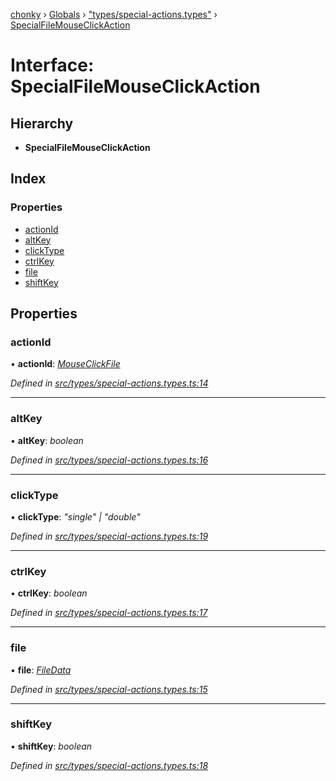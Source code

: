 [chonky](../README.md) › [Globals](../globals.md) › ["types/special-actions.types"](../modules/_types_special_actions_types_.md) › [SpecialFileMouseClickAction](_types_special_actions_types_.specialfilemouseclickaction.md)

# Interface: SpecialFileMouseClickAction

## Hierarchy

* **SpecialFileMouseClickAction**

## Index

### Properties

* [actionId](_types_special_actions_types_.specialfilemouseclickaction.md#actionid)
* [altKey](_types_special_actions_types_.specialfilemouseclickaction.md#altkey)
* [clickType](_types_special_actions_types_.specialfilemouseclickaction.md#clicktype)
* [ctrlKey](_types_special_actions_types_.specialfilemouseclickaction.md#ctrlkey)
* [file](_types_special_actions_types_.specialfilemouseclickaction.md#file)
* [shiftKey](_types_special_actions_types_.specialfilemouseclickaction.md#shiftkey)

## Properties

###  actionId

• **actionId**: *[MouseClickFile](../enums/_types_special_actions_types_.specialaction.md#mouseclickfile)*

*Defined in [src/types/special-actions.types.ts:14](https://github.com/TimboKZ/Chonky/blob/eb6f214/src/types/special-actions.types.ts#L14)*

___

###  altKey

• **altKey**: *boolean*

*Defined in [src/types/special-actions.types.ts:16](https://github.com/TimboKZ/Chonky/blob/eb6f214/src/types/special-actions.types.ts#L16)*

___

###  clickType

• **clickType**: *"single" | "double"*

*Defined in [src/types/special-actions.types.ts:19](https://github.com/TimboKZ/Chonky/blob/eb6f214/src/types/special-actions.types.ts#L19)*

___

###  ctrlKey

• **ctrlKey**: *boolean*

*Defined in [src/types/special-actions.types.ts:17](https://github.com/TimboKZ/Chonky/blob/eb6f214/src/types/special-actions.types.ts#L17)*

___

###  file

• **file**: *[FileData](_types_files_types_.filedata.md)*

*Defined in [src/types/special-actions.types.ts:15](https://github.com/TimboKZ/Chonky/blob/eb6f214/src/types/special-actions.types.ts#L15)*

___

###  shiftKey

• **shiftKey**: *boolean*

*Defined in [src/types/special-actions.types.ts:18](https://github.com/TimboKZ/Chonky/blob/eb6f214/src/types/special-actions.types.ts#L18)*
